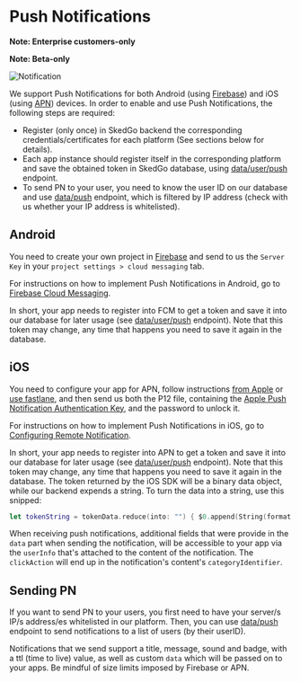 # Push Notifications

**Note: Enterprise customers-only**

**Note: Beta-only**

![Notification](/img/tripgo-api-notification@2x-100.jpg)

We support Push Notifications for both Android (using [Firebase](https://firebase.google.com/docs/notifications/?hl=es)) and iOS (using [APN](https://developer.apple.com/notifications/)) devices. In order to enable and use Push Notifications, the following steps are required:

- Register (only once) in SkedGo backend the corresponding credentials/certificates for each platform (See sections below for details).
- Each app instance should register itself in the corresponding platform and save the obtained token in SkedGo database, using [data/user/push](/specs/push/#tag/User) endpoint.
- To send PN to your user, you need to know the user ID on our database and use [data/push](/specs/push/#tag/Push) endpoint, which is filtered by IP address (check with us whether your IP address is whitelisted). 


## Android

You need to create your own project in [Firebase](https://console.firebase.google.com) and send to us the `Server Key` in your `project settings > cloud messaging` tab.

For instructions on how to implement Push Notifications in Android, go to [Firebase Cloud Messaging](https://firebase.google.com/docs/cloud-messaging).

In short, your app needs to register into FCM to get a token and save it into our database for later usage (see [data/user/push](https://developer.tripgo.com/swagger/?url=https://raw.githubusercontent.com/skedgo/tripgo-api/gh-pages/specs/pn.swagger.yaml) endpoint). Note that this token may change, any time that happens you need to save it again in the database.


## iOS

You need to configure your app for APN, follow instructions [from Apple](http://help.apple.com/xcode/mac/current/#/dev11b059073) or [use fastlane](https://docs.fastlane.tools/actions/pem/), and then send us both the P12 file, containing the [Apple Push Notification Authentication Key](http://help.apple.com/xcode/mac/current/#/dev11b059073?sub=dev1eb5dfe65), and the password to unlock it.

For instructions on how to implement Push Notifications in iOS, go to [Configuring Remote Notification](https://developer.apple.com/library/content/documentation/NetworkingInternet/Conceptual/RemoteNotificationsPG/HandlingRemoteNotifications.html#//apple_ref/doc/uid/TP40008194-CH6-SW4).

In short, your app needs to register into APN to get a token and save it into our database for later usage (see [data/user/push](/specs/push/#tag/User) endpoint). Note that this token may change, any time that happens you need to save it again in the database. The token returned by the iOS SDK will be a binary data object, while our backend expends a string. To turn the data into a string, use this snipped:

```swift
let tokenString = tokenData.reduce(into: "") { $0.append(String(format: "%02X", $1)) }
```

When receiving push notifications, additional fields that were provide in the `data` part when sending the notification, will be accessible to your app via the `userInfo` that's attached to the content of the notification. The `clickAction` will end up in the notification's content's `categoryIdentifier`.


## Sending PN

If you want to send PN to your users, you first need to have your server/s IP/s address/es whitelisted in our platform. Then, you can use [data/push](/specs/push/#tag/Push) endpoint to send notifications to a list of users (by their userID).

Notifications that we send support a title, message, sound and badge, with a ttl (time to live) value, as well as custom `data` which will be passed on to your apps. Be mindful of size limits imposed by Firebase or APN.